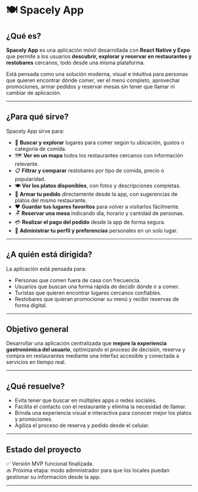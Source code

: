 # 🍽️ Spacely App

## ¿Qué es?

**Spacely App** es una aplicación móvil desarrollada con **React Native y Expo** que permite a los usuarios **descubrir, explorar y reservar en restaurantes y restobares** cercanos, todo desde una misma plataforma.

Está pensada como una solución moderna, visual e intuitiva para personas que quieren encontrar dónde comer, ver el menú completo, aprovechar promociones, armar pedidos y reservar mesas sin tener que llamar ni cambiar de aplicación.

---

## ¿Para qué sirve?

Spacely App sirve para:

- 🔎 **Buscar y explorar** lugares para comer según tu ubicación, gustos o categoría de comida.
- 🗺️ **Ver en un mapa** todos los restaurantes cercanos con información relevante.
- 📋 **Filtrar y comparar** restobares por tipo de comida, precio o popularidad.
- 🍽️ **Ver los platos disponibles**, con fotos y descripciones completas.
- 🛒 **Armar tu pedido** directamente desde la app, con sugerencias de platos del mismo restaurante.
- ❤️ **Guardar tus lugares favoritos** para volver a visitarlos fácilmente.
- 🪑 **Reservar una mesa** indicando día, horario y cantidad de personas.
- 💳 **Realizar el pago del pedido** desde la app de forma segura.
- 👤 **Administrar tu perfil y preferencias** personales en un solo lugar.

---

## ¿A quién está dirigida?

La aplicación está pensada para:

- Personas que comen fuera de casa con frecuencia.
- Usuarios que buscan una forma rápida de decidir dónde ir a comer.
- Turistas que quieren encontrar lugares cercanos confiables.
- Restobares que quieran promocionar su menú y recibir reservas de forma digital.

---

## Objetivo general

Desarrollar una aplicación centralizada que **mejore la experiencia gastronómica del usuario**, optimizando el proceso de decisión, reserva y compra en restaurantes mediante una interfaz accesible y conectada a servicios en tiempo real.

---

## ¿Qué resuelve?

- Evita tener que buscar en múltiples apps o redes sociales.
- Facilita el contacto con el restaurante y elimina la necesidad de llamar.
- Brinda una experiencia visual e interactiva para conocer mejor los platos y promociones.
- Agiliza el proceso de reserva y pedido desde el celular.

---

## Estado del proyecto

✅ Versión MVP funcional finalizada.  
🔜 Próxima etapa: modo administrador para que los locales puedan gestionar su información desde la app.

---

